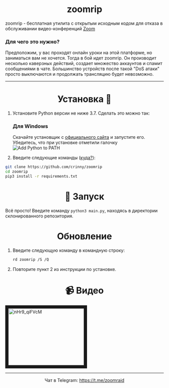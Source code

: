 <h1 align="center">zoomrip</h1>

zoomrip - бесплатная утилита с открытым исходным кодом для отказа в обслуживании видео-конференций [Zoom](http://zoom.us/ "Zoom")

### Для чего это нужно?
Предположим, у вас проходят онлайн уроки на этой платформе, но заниматься вам не хочется. Тогда в бой идет zoomrip. Он производит несколько каверзных действий, создает множество аккаунтов и спамит сообщениями в чате. Большинство устройств после такой "DoS атаки" просто выключаются и продолжать трансляцию будет невозможно.


------------

<h1 align="center">Установка 🚀 </h1>


1. Установите Python версии не ниже 3.7. Сделать это можно так:

    <h3>Для Windows</h3>

    Скачайте установщик с [официального сайта](https://www.python.org/downloads/) и запустите его. Убедитесь, что при установке отметили галочку ![Add Python to PATH](https://user-images.githubusercontent.com/42045258/69171091-557d2780-0b0c-11ea-8adf-7f819357f041.png)

2. Введите следующие команды ([куда?](http://comp-profi.com/kak-vyzvat-komandnuyu-stroku-ili-konsol-windows/)):

```sh
git clone https://github.com/crinny/zoomrip
cd zoomrip
pip3 install -r requirements.txt
```
<h1 align="center">🚩 Запуск</h1>

Всё просто! Введите команду `python3 main.py`, находясь в директории склонированного репозитория.

<h1 align="center">Обновление</h1>

1. Введите следующую команду в командную строку:

    ```sh
    rd zoomrip /S /Q
    ```
2. Повторите пункт 2 из инструкции по установке.

<h1 align="center">📹  Видео</h1>
<a href="http://www.youtube.com/watch?feature=player_embedded&v=nHr9_qiFVcM" target="_blank"><img src="http://img.youtube.com/vi/nHr9_qiFVcM/0.jpg" 
alt="nHr9_qiFVcM" width="240" height="180" border="10" /></a>

------------

<p align="center">Чат в Telegram: <a href="https://t.me/zoomraid">https://t.me/zoomraid</a></p>